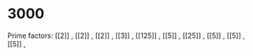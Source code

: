 # 3000

Prime factors: [[2]] , [[2]] , [[2]] , [[3]] , [[125]] , [[5]] , [[25]] , [[5]] , [[5]] , [[5]] , 